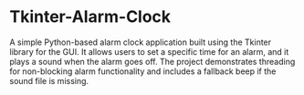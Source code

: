 # Tkinter-Alarm-Clock
A simple Python-based alarm clock application built using the Tkinter library for the GUI. It allows users to set a specific time for an alarm, and it plays a sound when the alarm goes off. The project demonstrates threading for non-blocking alarm functionality and includes a fallback beep if the sound file is missing.
